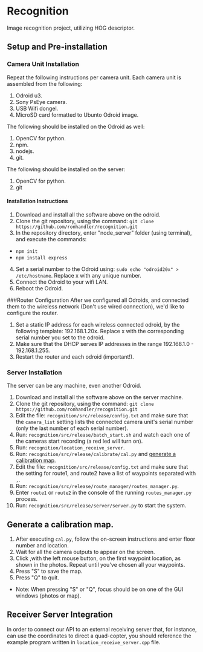 # Recognition
Image recognition project, utilizing HOG descriptor.

## Setup and Pre-installation
### Camera Unit Installation
Repeat the following instructions per camera unit.
Each camera unit is assembled from the following:
1. Odroid u3.
2. Sony PsEye camera.
3. USB Wifi dongel.
4. MicroSD card formatted to Ubunto Odroid image.

The following should be installed on the Odroid as well:

1. OpenCV for python.
2. npm.
3. nodejs.
4. git.

The following should be installed on the server:

1. OpenCV for python.
2. git

#### Installation Instructions
1. Download and install all the software above on the odroid.
2. Clone the git repository, using the command: `git clone https://github.com/ronhandler/recognition.git`
3. In the repository directory, enter "node_server" folder (using terminal), and execute the commands:
  * `npm init`
  * `npm install express`
4. Set a serial number to the Odroid using: `sudo echo "odroid20x" > /etc/hostname`. Replace x with any unique number.
5. Connect the Odroid to your wifi LAN.
6. Reboot the Odroid.

###Router Configuration
After we configured all Odroids, and connected them to the wireless network (Don't use wired connection), we'd like to configure the router.

1. Set a static IP address for each wireless connected odroid, by the following template: 192.168.1.20x. Replace x with the corresponding serial number you set to the odroid.
2. Make sure that the DHCP serves IP addresses in the range 192.168.1.0 - 192.168.1.255.
3. Restart the router and each odroid (important!).

### Server Installation
The server can be any machine, even another Odroid.

1. Download and install all the software above on the server machine.
2. Clone the git repository, using the command: `git clone https://github.com/ronhandler/recognition.git`
3. Edit the file: `recognition/src/release/config.txt` and make sure that the `camera_list` setting lists the connected camera unit's serial number (only the last number of each serial number).
4. Run: `recognition/src/release/batch_start.sh` and watch each one of the cameras start recording (a red led will turn on).
5. Run: `recognition/location_receive_server`.
6. Run: `recognition/src/release/calibrate/cal.py` and [generate a calibration map](#appendix).
7. Edit the file: `recognition/src/release/config.txt` and make sure that the setting for route1, and route2 have a list of waypoints separated with `,`.
8. Run: `recognition/src/release/route_manager/routes_manager.py`.
9. Enter `route1` or `route2` in the console of the running `routes_manager.py` process.
10. Run: `recognition/src/release/server/server.py` to start the system.

## Generate a calibration map.
1. After executing `cal.py`, follow the on-screen instructions and enter floor number and location.
2. Wait for all the camera outputs to appear on the screen.
3. Click ,with the left mouse button, on the first waypoint location, as shown in the photos. Repeat until you've chosen all your waypoints.
4. Press "S" to save the map.
5. Press "Q" to quit.
* Note: When pressing "S" or "Q", focus should be on one of the GUI windows (photos or map).

## Receiver Server Integration
In order to connect our API to an external receiving server that, for instance, can use the coordinates to direct a quad-copter, you should reference the example program written in `location_receive_server.cpp` file.


